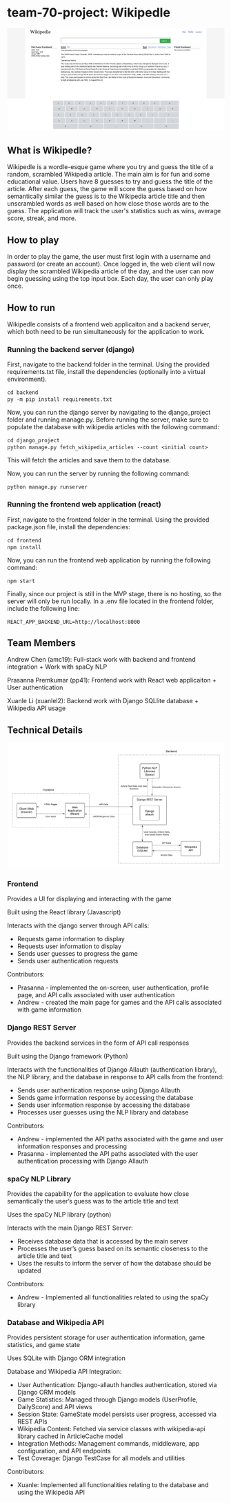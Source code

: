# team-70-project: Wikipedle

![Wikipedle](Wikpedle.png)

## What is Wikipedle?

Wikipedle is a wordle-esque game where you try and guess the title of a random, scrambled Wikipedia article.
The main aim is for fun and some educational value.
Users have 8 guesses to try and guess the title of the article.
After each guess, the game will score the guess based on how semantically similar the guess is to the Wikipedia article title and 
then unscrambled words as well based on how close those words are to the guess.
The application will track the user's statistics such as wins, average score, streak, and more.

## How to play

In order to play the game, the user must first login with a username and password (or create an account).
Once logged in, the web client will now display the scrambled Wikipedia article of the day, and the user can now begin guessing using the top input box.
Each day, the user can only play once.

## How to run

Wikipedle consists of a frontend web applicaiton and a backend server, which both need to be run simultaneously for the application to work.

### Running the backend server (django)
First, navigate to the backend folder in the terminal. 
Using the provided requirements.txt file, install the dependencies (optionally into a virtual environment).
```
cd backend
py -m pip install requirements.txt
```

Now, you can run the django server by navigating to the django_project folder and running manage.py.
Before running the server, make sure to populate the database with wikipedia articles with the following command:
```
cd django_project 
python manage.py fetch_wikipedia_articles --count <initial count>
```

This will fetch the articles and save them to the database.

Now, you can run the server by running the following command:
```
python manage.py runserver
```

### Running the frontend web application (react)
First, navigate to the frontend folder in the terminal. 
Using the provided package.json file, install the dependencies:
```
cd frontend
npm install
```

Now, you can run the frontend web application by running the following command:
```
npm start
```

Finally, since our project is still in the MVP stage, there is no hosting, so the server will only be run locally.
In a .env file located in the frontend folder, include the following line:
```
REACT_APP_BACKEND_URL=http://localhost:8000
```

## Team Members
Andrew Chen (amc19): Full-stack work with backend and frontend integration + Work with spaCy NLP

Prasanna Premkumar (pp41): Frontend work with React web applicaiton + User authentication

Xuanle Li (xuanlel2): Backend work with Django SQLlite database + Wikipedia API usage

## Technical Details

![Architecture Diagram](architecture.png)

### Frontend
Provides a UI for displaying and interacting with the game

Built using the React library (Javascript)

Interacts with the django server through API calls:

* Requests game information to display
* Requests user information to display
* Sends user guesses to progress the game
* Sends user authentication requests

Contributors:
* Prasanna - implemented the on-screen, user authentication, profile page, and API calls associated with user authentication
* Andrew - created the main page for games and the API calls associated with game information

### Django REST Server
Provides the backend services in the form of API call responses

Built using the Django framework (Python)

Interacts with the functionalities of Django Allauth (authentication library), the NLP library, and the database in response to API calls from the frontend:
* Sends user authentication response using Django Allauth
* Sends game information response by accessing the database
* Sends user information response by accessing the database
* Processes user guesses using the NLP library and database

Contributors:
* Andrew - implemented the API paths associated with the game and user information responses and processing
* Prasanna - implemented the API paths associated with the user authentication processing with Django Allauth

### spaCy NLP Library
Provides the capability for the application to evaluate how close semantically the user’s guess was to the article title and text

Uses the spaCy NLP library (python)

Interacts with the main Django REST Server:
* Receives database data that is accessed by the main server
* Processes the user’s guess based on its semantic closeness to the article title and text
* Uses the results to inform the server of how the database should be updated

Contributors:
* Andrew - Implemented all functionalities related to using the spaCy library

### Database and Wikipedia API
Provides persistent storage for user authentication information, game statistics, and game state

Uses SQLite with Django ORM integration

Database and Wikipedia API Integration:
* User Authentication: Django-allauth handles authentication, stored via Django ORM models
* Game Statistics: Managed through Django models (UserProfile, DailyScore) and API views
* Session State: GameState model persists user progress, accessed via REST APIs
* Wikipedia Content: Fetched via service classes with wikipedia-api library cached in ArticleCache model
* Integration Methods: Management commands, middleware, app configuration, and API endpoints
* Test Coverage: Django TestCase for all models and utilities

Contributors:
* Xuanle: Implemented all functionalities relating to the database and using the Wikipedia API

